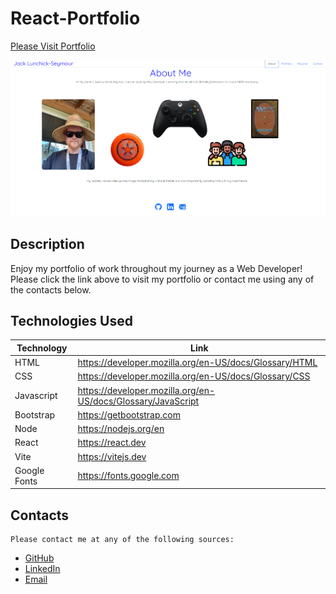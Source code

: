 # React-Portfolio

[Please Visit Portfolio](https://main--jlsportfolio.netlify.app)

![img](./public/assets/images/page.png)

## Description

Enjoy my portfolio of work throughout my journey as a Web Developer! Please click the link above to visit my portfolio or contact me using any of the contacts below. 

## Technologies Used 

|Technology|Link|
-|-|
HTML|https://developer.mozilla.org/en-US/docs/Glossary/HTML|
CSS|https://developer.mozilla.org/en-US/docs/Glossary/CSS|
Javascript|https://developer.mozilla.org/en-US/docs/Glossary/JavaScript|
Bootstrap|https://getbootstrap.com|
Node|https://nodejs.org/en|
React|https://react.dev|
Vite|https://vitejs.dev|
Google Fonts|https://fonts.google.com|

## Contacts

    Please contact me at any of the following sources:

* [GitHub](https://github.com/JackLCmore)
* [LinkedIn](https://www.linkedin.com/in/jack-seymour-b0b2b0292/)
* [Email](https://jack.lcmore@gmail.com)